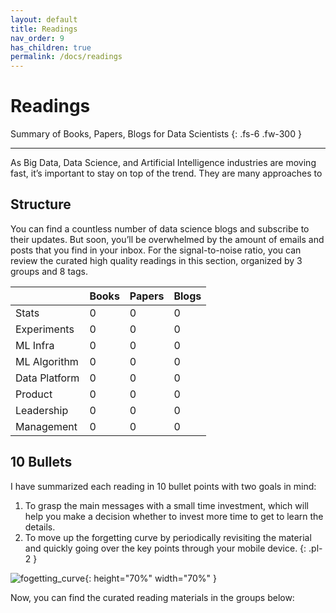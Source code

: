 ```yaml
---
layout: default
title: Readings
nav_order: 9
has_children: true
permalink: /docs/readings
---
```


# Readings

Summary of Books, Papers, Blogs for Data Scientists
{: .fs-6 .fw-300 }

---

As Big Data, Data Science, and Artificial Intelligence industries are moving fast, it’s important to stay on top of the trend. They are many approaches to 

## Structure

You can find a countless number of data science blogs and subscribe to their updates. But soon, you’ll be overwhelmed by the amount of emails and posts that you find in your inbox. For the signal-to-noise ratio, you can review the curated high quality readings in this section, organized by 3 groups and 8 tags.

|                 | Books    | Papers   | Blogs    |
|:----------------|:---------|:---------|:---------|
| Stats           | 0        | 0        | 0        |
| Experiments     | 0        | 0        | 0        |
| ML Infra        | 0        | 0        | 0        |
| ML Algorithm    | 0        | 0        | 0        |
| Data Platform   | 0        | 0        | 0        |
| Product         | 0        | 0        | 0        |
| Leadership      | 0        | 0        | 0        |
| Management      | 0        | 0        | 0        |

## 10 Bullets

I have summarized each reading in 10 bullet points with two goals in mind:

1. To grasp the main messages with a small time investment, which will help you make a decision whether to invest more time to get to learn the details.
2. To move up the forgetting curve by periodically revisiting the material and quickly going over the key points through your mobile device. 
{: .pl-2 }

![fogetting_curve](https://www.researchgate.net/profile/Bo_Ae_Chun/publication/324816198/figure/fig1/AS:620205050982405@1524879815703/Ebbinghaus-forgetting-curve-and-review-cycle.png){: height="70%" width="70%" }


Now, you can find the curated reading materials in the groups below:


